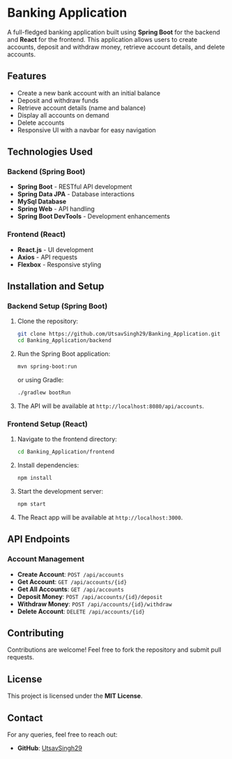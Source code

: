# Banking Application

A full-fledged banking application built using **Spring Boot** for the backend and **React** for the frontend. This application allows users to create accounts, deposit and withdraw money, retrieve account details, and delete accounts.

## Features
- Create a new bank account with an initial balance
- Deposit and withdraw funds
- Retrieve account details (name and balance)
- Display all accounts on demand
- Delete accounts
- Responsive UI with a navbar for easy navigation

## Technologies Used
### Backend (Spring Boot)
- **Spring Boot** - RESTful API development
- **Spring Data JPA** - Database interactions
- **MySql Database** 
- **Spring Web** - API handling
- **Spring Boot DevTools** - Development enhancements

### Frontend (React)
- **React.js** - UI development
- **Axios** - API requests
- **Flexbox** - Responsive styling

## Installation and Setup
### Backend Setup (Spring Boot)
1. Clone the repository:
   ```sh
   git clone https://github.com/UtsavSingh29/Banking_Application.git
   cd Banking_Application/backend
   ```
2. Run the Spring Boot application:
   ```sh
   mvn spring-boot:run
   ```
   or using Gradle:
   ```sh
   ./gradlew bootRun
   ```
3. The API will be available at `http://localhost:8080/api/accounts`.

### Frontend Setup (React)
1. Navigate to the frontend directory:
   ```sh
   cd Banking_Application/frontend
   ```
2. Install dependencies:
   ```sh
   npm install
   ```
3. Start the development server:
   ```sh
   npm start
   ```
4. The React app will be available at `http://localhost:3000`.

## API Endpoints
### Account Management
- **Create Account**: `POST /api/accounts`
- **Get Account**: `GET /api/accounts/{id}`
- **Get All Accounts**: `GET /api/accounts`
- **Deposit Money**: `POST /api/accounts/{id}/deposit`
- **Withdraw Money**: `POST /api/accounts/{id}/withdraw`
- **Delete Account**: `DELETE /api/accounts/{id}`

## Contributing
Contributions are welcome! Feel free to fork the repository and submit pull requests.

## License
This project is licensed under the **MIT License**.

## Contact
For any queries, feel free to reach out:
- **GitHub**: [UtsavSingh29](https://github.com/UtsavSingh29)
